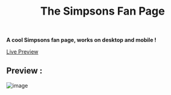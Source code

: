 <div align='center'><h1>The Simpsons Fan Page</h1>
</div>
<br>

**A cool Simpsons fan page, works on desktop and mobile !**


<div align='left'><a href="https://cn-works.github.io/Simpsons-Fan-Page/">Live Preview</a>
</div>

## Preview :

![image](https://user-images.githubusercontent.com/92865037/226208558-69507235-3c22-4ccd-9fc3-b15eb10f4940.png)
